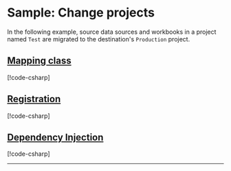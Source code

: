 # Sample: Change projects

In the following example, source data sources and workbooks in a project named `Test` are migrated to the destination's `Production` project.

## [Mapping class](#tab/class)

[!code-csharp[](../../../../../examples/Csharp.ExampleApplication/Hooks/Mappings/ChangeProjectMapping.cs#class)]

## [Registration](#tab/registration)

[!code-csharp[](../../../../../examples/Csharp.ExampleApplication/MyMigrationApplication.cs#ChangeProjectMapping-Registration)]

## [Dependency Injection](#tab/di)

[!code-csharp[](../../../../../examples/Csharp.ExampleApplication/Program.cs#ChangeProjectMapping-DI)]

---
